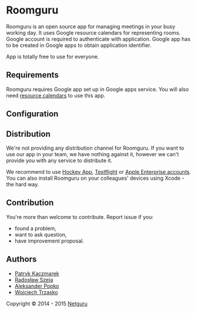 # Roomguru

Roomguru is an open source app for managing meetings in your busy working day. It uses Google resource calendars for representing rooms. Google account is required to authenticate with application. Google app has to be created in Google apps to obtain application identifier.

App is totally free to use for everyone.

## Requirements

Roomguru requires Google app set up in Google apps service. You will also need [resource calendars](https://support.google.com/a/answer/1686462?hl=en) to use this app.

## Configuration

## Distribution

We're not providing any distribution channel for Roomguru. If you want to use our app in your team, we have nothing against it, however we can't provide you with any service to distribute it.

We recommend to use [Hockey App](http://hockeyapp.net), [Testflight](https://developer.apple.com/testflight/) or [Apple Enterprise accounts](https://developer.apple.com/programs/ios/enterprise/). You can also install Roomguru on your colleagues' devices using Xcode - the hard way.

## Contribution

You're more than welcome to contribute. Report issue if you:
* found a problem,
* want to ask question,
* have improvement proposal.

## Authors

* [Patryk Kaczmarek](https://github.com/PatrykKaczmarek)
* [Radosław Szeja](https://github.com/rad3ks)
* [Aleksander Popko](https://github.com/APbjj)
* [Wojciech Trzasko](https://github.com/WojciechTrzasko)

Copyright © 2014 - 2015 [Netguru](https://netguru.co)
